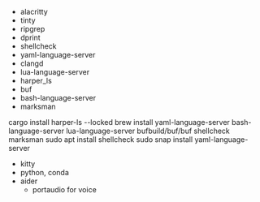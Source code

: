 - alacritty
- tinty
- ripgrep
- dprint
- shellcheck
- yaml-language-server
- clangd
- lua-language-server
- harper_ls
- buf
- bash-language-server
- marksman

cargo install harper-ls --locked brew install yaml-language-server
bash-language-server lua-language-server bufbuild/buf/buf shellcheck marksman
sudo apt install shellcheck sudo snap install yaml-language-server

- kitty
- python, conda
- aider
  - portaudio for voice
